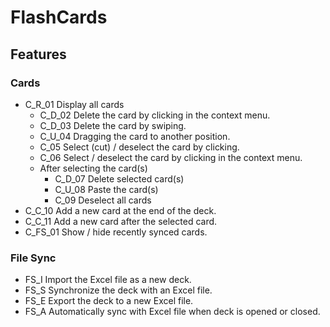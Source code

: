 # FlashCards
## Features
### Cards

- C_R_01 Display all cards
    - C_D_02 Delete the card by clicking in the context menu.
    - C_D_03 Delete the card by swiping.
    - C_U_04 Dragging the card to another position.
    - C_05 Select (cut) / deselect the card by clicking.
    - C_06 Select / deselect the card by clicking in the context menu.
    - After selecting the card(s)
        - C_D_07 Delete selected card(s)
        - C_U_08 Paste the card(s)
        - C_09 Deselect all cards
- C_C_10 Add a new card at the end of the deck.
- C_C_11 Add a new card after the selected card.
- C_FS_01 Show / hide recently synced cards.

### File Sync

- FS_I Import the Excel file as a new deck.
- FS_S Synchronize the deck with an Excel file.
- FS_E Export the deck to a new Excel file.
- FS_A Automatically sync with Excel file when deck is opened or closed.
